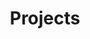 ---
title: Projects
layout: categories
permalink: /projects/
# toc: true

header:
  overlay_color: "#000"
  overlay_filter: "0.2"
  overlay_image: /assets/images/stacked-pebbles-foggy-forest.jpg
  caption: "Photo credit: [**Momonator**](https://pixabay.com/en/cairn-fog-mystical-background-1531997/)"
excerpt: "Collect and sort"
---